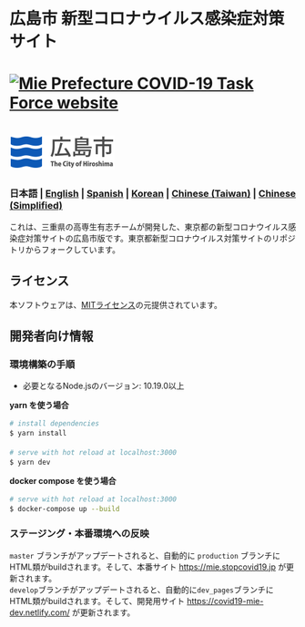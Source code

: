 # 広島市 新型コロナウイルス感染症対策サイト
# [![Mie Prefecture COVID-19 Task Force website](https://user-images.githubusercontent.com/47916753/76599982-6f25fd00-6549-11ea-9fcb-87034c0b68a5.png)](https://mie.stopcovid19.jp)
# [![Mie Prefecture COVID-19 Task Force website](https://github.com/inspired-fox/covid19-hirosima_city/blob/develop/static/logo-hiroshima-city.png)](https://github.com/inspired-fox/covid19-hirosima_city)

### 日本語 | [English](./README_EN.md) | [Spanish](./README_ES.md) | [Korean](./README_KO.md) | [Chinese (Taiwan)](./README_ZH_TW.md) | [Chinese (Simplified)](./README_ZH_CN.md)

これは、三重県の高専生有志チームが開発した、東京都の新型コロナウイルス感染症対策サイトの広島市版です。東京都新型コロナウイルス対策サイトのリポジトリからフォークしています。

## ライセンス
本ソフトウェアは、[MITライセンス](./LICENSE.txt)の元提供されています。

## 開発者向け情報

### 環境構築の手順

- 必要となるNode.jsのバージョン: 10.19.0以上

**yarn を使う場合**
``` bash
# install dependencies
$ yarn install

# serve with hot reload at localhost:3000
$ yarn dev
```

**docker compose を使う場合**
```bash
# serve with hot reload at localhost:3000
$ docker-compose up --build
```

### ステージング・本番環境への反映

`master` ブランチがアップデートされると、自動的に `production` ブランチにHTML類がbuildされます。そして、本番サイト https://mie.stopcovid19.jp が更新されます。  
`develop`ブランチがアップデートされると、自動的に`dev_pages`ブランチにHTML類がbuildされます。そして、開発用サイト https://covid19-mie-dev.netlify.com/ が更新されます。
